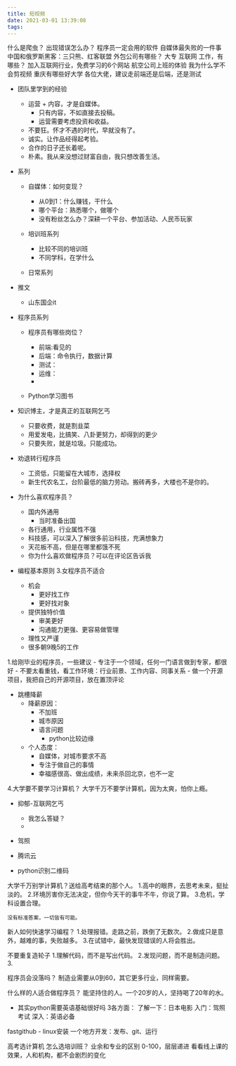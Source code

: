 ```yaml
---
title: 短视频
date: 2021-03-01 13:39:08
tags:
---
```

什么是爬虫？
出现错误怎么办？
程序员一定会用的软件
自媒体最失败的一件事
中国和俄罗斯黑客：三只熊、红客联盟
外包公司有哪些？
大专 互联网 工作，有哪些？
加入互联网行业，免费学习的6个网站
航空公司上班的体验
我为什么学不会剪视频
重庆有哪些好大学
各位大佬，建议走前端还是后端，还是测试



- 团队里学到的经验
    - 运营 + 内容，才是自媒体。
        - 只有内容，不如直接去投稿。
        - 运营需要考虑投资和收益。
    - 不要狂。怀才不遇的时代，早就没有了。
    - 诚实。让作品经得起考验。
    - 合作的日子还长着呢。
    - 朴素。我从来没想过财富自由，我只想改善生活。

- 系列
    - 自媒体：如何变现？
        - 从0到1：什么赚钱，干什么
        - 哪个平台：熟悉哪个，做哪个
        - 没有粉丝怎么办？深耕一个平台、参加活动、人民币玩家
    - 培训班系列
        - 比较不同的培训班
        - 不同学科，在学什么

    - 日常系列
    
- 推文
    - 山东国企it

- 程序员系列
    - 程序员有哪些岗位？
        - 前端:看见的
        - 后端：命令执行，数据计算
        - 测试：
        - 运维：
        - 
    
    - Python学习图书


- 知识博主，才是真正的互联网乞丐
    - 只要收费，就是割韭菜
    - 用爱发电，比搞笑、八卦更努力，却得到的更少
    - 只要失败，就是垃圾。只能成功。
    
- 劝退转行程序员
    - 工资低，只能留在大城市，选择权
    - 新生代农名工，台阶最低的脑力劳动。搬砖再多，大楼也不是你的。
    

- 为什么喜欢程序员？
    - 国内外通用
        - 当时准备出国
    - 各行通用，行业属性不强
    - 科技感，可以深入了解很多前沿科技，充满想象力
    - 天花板不高，但是在哪里都饿不死
    - 你为什么喜欢做程序员？可以在评论区告诉我
    
- 编程基本原则
3.女程序员不适合
    - 机会
        - 更好找工作
        - 更好找对象
    - 提供独特价值
        - 审美更好
        - 沟通能力更强、更容易做管理
    - 理性又严谨
    - 很多朝9晚5的工作

1.给刚毕业的程序员，一些建议
    - 专注于一个领域，任何一门语言做到专家，都很好
    - 不要太看重钱，看工作环境：行业前景、工作内容、同事关系
    - 做一个开源项目，我把自己的开源项目，放在置顶评论

- 跳槽降薪
    - 降薪原因：
        - 不加班
        - 城市原因
        - 语言问题
            - python比较边缘
    - 个人态度：
        - 自媒体，对城市要求不高
        - 专注于做自己的事情
        - 幸福感很高、做出成绩，未来杀回北京，也不一定

4.大学要不要学习计算机？
大学千万不要学计算机，因为太爽，怕你上瘾。

- 抑郁-互联网乞丐
    - 我怎么答疑？
    - 

- 驾照
- 腾讯云


- python识别二维码

大学千万别学计算机？送给高考结束的那个人。
    1.高中的眼界，去思考未来，挺扯淡的。
    2.环境厉害你无法决定，但你今天干的事牛不牛，你说了算。
    3.危机，学科设置合理。
    
    没有标准答案，一切皆有可能。
    


新人如何快速学习编程？
1.处理报错。走路之前，跌倒了无数次。
2.做成只是意外，越难的事，失败越多。
3.在试错中，最快发现错误的人将会胜出。

不要重复造轮子
1.理解代码，而不是写出代码。
2.发现问题，而不是制造问题。
3.


程序员会没落吗？
制造业需要从0到60，其它更多行业，同样需要。

什么样的人适合做程序员？
能坚持住的人。一个20岁的人，坚持喝了20年的水。

- 其实python需要英语基础很好吗
3各方面：
    了解一下：日本电影
    入门：驾照考试
    深入：英语必备

fastgithub - linux安装
一个地方开发：发布、git、运行

高考选计算机
怎么选培训班？
    业余和专业的区别
    0-100，层层递进
    看看线上课的效果，人和机构，都不会剧烈的变化